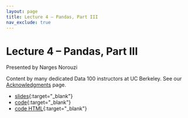 ```yaml
---
layout: page
title: Lecture 4 – Pandas, Part III
nav_exclude: true
---
```


# Lecture 4 – Pandas, Part III

Presented by Narges Norouzi

Content by many dedicated Data 100 instructors at UC Berkeley. See our [Acknowledgments](../../acks) page.

- [slides](https://docs.google.com/presentation/d/1N_yRYvYeerJjVjMXez7Vc0qO7B2xRbY-_k2zZnzWD30/edit?usp=sharing){:target="_blank"}
- [code](https://data100.datahub.berkeley.edu/hub/user-redirect/git-pull?repo=https%3A%2F%2Fgithub.com%2FDS-100%2Fsp24-student&urlpath=lab%2Ftree%2Fsp24-student%2Flecture%2Flec04%2Flec04.ipynb&branch=main){:target="_blank"} 
- [code HTML](../../resources/assets/lectures/lec04/lec04.html){:target="_blank"}